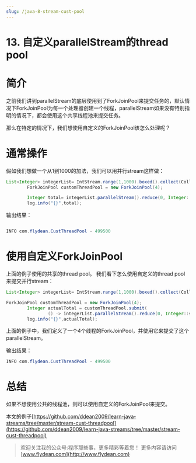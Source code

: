 ```yaml
---
slug: /java-8-stream-cust-pool
---
```


# 13. 自定义parallelStream的thread pool

# 简介

之前我们讲到parallelStream的底层使用到了ForkJoinPool来提交任务的，默认情况下ForkJoinPool为每一个处理器创建一个线程，parallelStream如果没有特别指明的情况下，都会使用这个共享线程池来提交任务。

那么在特定的情况下，我们想使用自定义的ForkJoinPool该怎么处理呢？

# 通常操作

假如我们想做一个从1到1000的加法，我们可以用并行stream这样做：

~~~java
List<Integer> integerList= IntStream.range(1,1000).boxed().collect(Collectors.toList());
        ForkJoinPool customThreadPool = new ForkJoinPool(4);

        Integer total= integerList.parallelStream().reduce(0, Integer::sum);
        log.info("{}",total);
~~~

输出结果：

~~~java

INFO com.flydean.CustThreadPool - 499500
~~~

# 使用自定义ForkJoinPool

上面的例子使用的共享的thread pool。 我们看下怎么使用自定义的thread pool来提交并行stream：

~~~java
List<Integer> integerList= IntStream.range(1,1000).boxed().collect(Collectors.toList());

ForkJoinPool customThreadPool = new ForkJoinPool(4);
        Integer actualTotal = customThreadPool.submit(
                () -> integerList.parallelStream().reduce(0, Integer::sum)).get();
        log.info("{}",actualTotal);
~~~

上面的例子中，我们定义了一个4个线程的ForkJoinPool，并使用它来提交了这个parallelStream。

输出结果：

~~~Java
INFO com.flydean.CustThreadPool - 499500
~~~

# 总结

如果不想使用公共的线程池，则可以使用自定义的ForkJoinPool来提交。

本文的例子[https://github.com/ddean2009/learn-java-streams/tree/master/stream-cust-threadpool](https://github.com/ddean2009/learn-java-streams/tree/master/stream-cust-threadpool)

> 欢迎关注我的公众号:程序那些事，更多精彩等着您！
> 更多内容请访问 [www.flydean.com](http://www.flydean.com)

